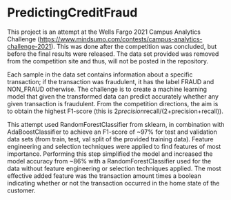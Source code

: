 # PredictingCreditFraud

This project is an attempt at the Wells Fargo 2021 Campus Analytics Challenge (https://www.mindsumo.com/contests/campus-analytics-challenge-2021). This was done after the competition was concluded, but before the final results were released. The data set provided was removed from the competition site and thus, will not be posted in the repository.

Each sample in the data set contains information about a specific transaction; if the transaction was fraudulent, it has the label FRAUD and NON_FRAUD otherwise. The challenge is to create a machine learning model that given the transformed data can predict accurately whether any given transaction is fraudulent. From the competition directions, the aim is to obtain the highest F1-score (this is 2*precision*recall/(2+precision+recall)). 

This attempt used RandomForestClassifier from sklearn, in combination with AdaBoostClassifier to achieve an F1-score of ~97% for test and validation data sets (from train, test, val split of the provided training data). Feature engineering and selection techniques were applied to find features of most importance. Performing this step simplified the model and increased the model accuracy from ~86% with a RandomForestClassifier used for the data without feature engineering or selection techniques applied. The most effective added feature was the transaction amount times a boolean indicating whether or not the transaction occurred in the home state of the customer.
